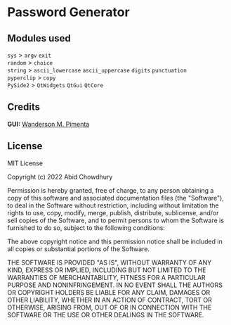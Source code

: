 # Password Generator

## Modules used

`sys` > `argv` `exit` <br/>
`random` > `choice` <br/>
`string` > `ascii_lowercase` `ascii_uppercase` `digits` `punctuation` <br/>
`pyperclip` > `copy` <br/>
`PySide2` > `QtWidgets` `QtGui` `QtCore` <br/>

## Credits

**GUI:** [Wanderson M. Pimenta](https://github.com/Wanderson-Magalhaes)

## License

MIT License

Copyright (c) 2022 Abid Chowdhury

Permission is hereby granted, free of charge, to any person obtaining a copy
of this software and associated documentation files (the "Software"), to deal
in the Software without restriction, including without limitation the rights
to use, copy, modify, merge, publish, distribute, sublicense, and/or sell
copies of the Software, and to permit persons to whom the Software is
furnished to do so, subject to the following conditions:

The above copyright notice and this permission notice shall be included in all
copies or substantial portions of the Software.

THE SOFTWARE IS PROVIDED "AS IS", WITHOUT WARRANTY OF ANY KIND, EXPRESS OR
IMPLIED, INCLUDING BUT NOT LIMITED TO THE WARRANTIES OF MERCHANTABILITY,
FITNESS FOR A PARTICULAR PURPOSE AND NONINFRINGEMENT. IN NO EVENT SHALL THE
AUTHORS OR COPYRIGHT HOLDERS BE LIABLE FOR ANY CLAIM, DAMAGES OR OTHER
LIABILITY, WHETHER IN AN ACTION OF CONTRACT, TORT OR OTHERWISE, ARISING FROM,
OUT OF OR IN CONNECTION WITH THE SOFTWARE OR THE USE OR OTHER DEALINGS IN THE
SOFTWARE.
